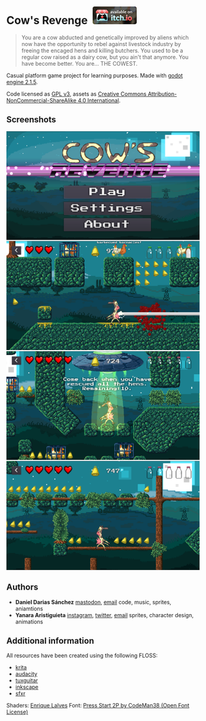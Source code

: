 # Cow's Revenge ![]() [![Download](Misc/itch.io_badge.png)](https://pipoypipagames.itch.io/cows-revenge)

> You are a cow abducted and genetically improved by aliens which now have the opportunity to rebel against livestock industry by freeing the encaged hens and killing butchers. You used to be a regular cow raised as a dairy cow, but you ain't that anymore. You have become better. You are... THE COWEST.


Casual platform game project for learning purposes. Made with [godot engine 2.1.5](https://godotengine.org/).

Code licensed as [GPL v3](LICENSE_CODE), assets as [Creative Commons Attribution-NonCommercial-ShareAlike 4.0 International](https://creativecommons.org/licenses/by-nc-sa/4.0/).

## Screenshots

![](Screenshots/0.png)
![](Screenshots/1.png)
![](Screenshots/2.png)
![](Screenshots/3.png)

## Authors
  - **Daniel Darias Sánchez** [mastodon](https://mastodon.social/@darias), [email](dariasteam94@gmail.com)
      code, music, sprites, aniamtions
  - **Yanara Aristiguieta** [instagram](https://www.instagram.com/yanaronna/), [twitter](twitter.com/yanaronna), [email](needafreefall-@hotmail.com)
      sprites, character design, animations

## Additional information
All resources have been created using the following FLOSS:

- [krita](https://krita.org/en/)
- [audacity](http://www.audacityteam.org/)
- [tuxguitar](http://tuxguitar.com.ar/)
- [inkscape](https://inkscape.org/en/)
- [sfxr](http://www.drpetter.se/project_sfxr.html)

Shaders: [Enrique Lalves](https://github.com/henriquelalves/SimpleGodotCRTShader)
Font: [Press Start 2P by CodeMan38 (Open Font License)](https://fonts.google.com/specimen/Press+Start+2P?selection.family=Press+Start+2P)
